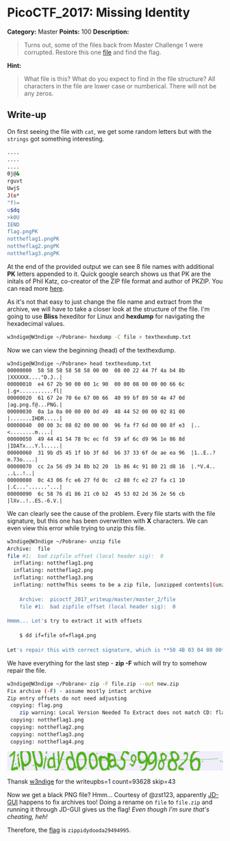 # PicoCTF_2017: Missing Identity

**Category:** Master
**Points:** 100
**Description:**

>Turns out, some of the files back from Master Challenge 1 were corrupted. Restore this one [file](file) and find the flag.

**Hint:**

>What file is this?
What do you expect to find in the file structure?
All characters in the file are lower case or numberical. There will not be any zeros.

## Write-up

On first seeing the file with `cat`, we get some random letters but with the `strings` got something interesting.
```bash
....
....
....
0j@&
rguvt
UwjS
J(o*
"f)=
u$dq
>k0U
IEND
flag.pngPK
nottheflag1.pngPK
nottheflag2.pngPK
nottheflag3.pngPK
```
At the end of the provided output we can see 8 file names with additional **PK** letters appended to it. Quick google search shows us that PK are the initals of Phil Katz, co-creator of the ZIP file format and author of PKZIP. You can read more [here](http://www.garykessler.net/library/file_sigs.html).

As it's not that easy to just change the file name and extract from the archive, we will have to take a closer look at the structure of the file. I'm going to use  **Bliss**  hexeditor for Linux and  **hexdump**  for navigating the hexadecimal values.

```bash
w3ndige@W3ndige ~/Pobrane> hexdump -C file > texthexdump.txt
```

Now we can view the beginning (head) of the texthexdump.

```text
w3ndige@W3ndige ~/Pobrane> head texthexdump.txt
00000000  58 58 58 58 58 58 00 00  08 00 22 44 7f 4a b4 8b  |XXXXXX...."D.J..|
00000010  e4 67 2b 90 00 00 1c 90  00 00 08 00 00 00 66 6c  |.g+...........fl|
00000020  61 67 2e 70 6e 67 00 66  40 99 bf 89 50 4e 47 0d  |ag.png.f@...PNG.|
00000030  0a 1a 0a 00 00 00 0d 49  48 44 52 00 00 02 81 00  |.......IHDR.....|
00000040  00 00 3c 08 02 00 00 00  96 fa f7 6d 00 00 8f e3  |..<........m....|
00000050  49 44 41 54 78 9c ec fd  59 af 6c d9 96 1e 86 8d  |IDATx...Y.l.....|
00000060  31 9b d5 45 1f bb 3f 6d  b6 37 33 6f de ae ea 96  |1..E..?m.73o....|
00000070  cc 2a 56 d9 34 8b b2 20  1b 86 4c 91 80 21 d8 16  |.*V.4.. ..L..!..|
00000080  0c 43 06 fc e6 27 fd 0c  c2 80 fc e2 27 fa c1 10  |.C...'......'...|
00000090  6c 58 76 d1 86 21 c0 b2  45 53 02 2d 36 2e 56 cb  |lXv..!..ES.-6.V.|
```

We can clearly see the cause of the problem. Every file starts with the file signature, but this one has been overwritten with  **X**  characters. We can even view this error while trying to unzip this file.

```bash
w3ndige@W3ndige ~/Pobrane> unzip file
Archive:  file
file #1:  bad zipfile offset (local header sig):  0
  inflating: nottheflag1.png         
  inflating: nottheflag2.png         
  inflating: nottheflag3.png         
  inflating: nottheThis seems to be a zip file, [unzipped contents](unzipped) doesn't appear to contain flags, however we get an interesting error.

    Archive:  picoctf_2017_writeup/master/master_2/file
    file #1:  bad zipfile offset (local header sig):  0

Hmmm... Let's try to extract it with offsets

    $ dd if=file of=flag4.png         

Let's repair this with correct signature, which is **50 4B 03 04 00 00**. using a hex editor of your choice
```

We have everything for the last step -  **zip -F**  which will try to somehow repair the file.

```bash
w3ndige@W3ndige ~/Pobrane> zip -F file.zip --out new.zip
Fix archive (-F) - assume mostly intact archive
Zip entry offsets do not need adjusting
 copying: flag.png
	zip warning: Local Version Needed To Extract does not match CD: flag.png
 copying: nottheflag1.png
 copying: nottheflag2.png
 copying: nottheflag3.png
 copying: nottheflag4.png
```
![flag](unzipped/flag.png)

Thansk [w3ndige](https://www.rootnetsec.com/) for the writeupbs=1 count=93628 skip=43

Now we get a black PNG file? Hmm... Courtesy of @zst123, apparently [JD-GUI](http://jd.benow.ca/) happens to fix archives too! Doing a rename on `file` to `file.zip` and running it through JD-GUI gives us the flag! _Even though I'm sure that's cheating, heh!_

Therefore, the [flag](file.zip.src/flag.png) is `zippidydooda29494995`.
<!--stackedit_data:
eyJoaXN0b3J5IjpbMTkxODQwMDgwNywtNzUxNzkzMTAsLTE3MD
Y5ODk3OTUsMTgyNDI1ODcyNiwtMTk3ODg2MTA2NCwtMTM0OTM1
MzU2Ml19
-->